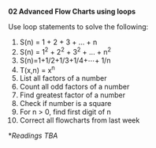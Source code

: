 **02 Advanced Flow Charts using loops**

Use loop statements to solve the following:
1. S(n) = 1 + 2 + 3 + ... + n
2. S(n) = 1<sup>2</sup> + 2<sup>2</sup> + 3<sup>2</sup> + ... + n<sup>2</sup>
3. S(n)=1+1/2+1/3+1/4+⋯+ 1/n
4. T(x,n) = x<sup>n</sup>
5. List all factors of a number
6. Count all odd factors of a number
7. Find greatest factor of a number
8. Check if number is a square
9. For n > 0, find first digit of n
10. Correct all flowcharts from last week


**Readings TBA*
